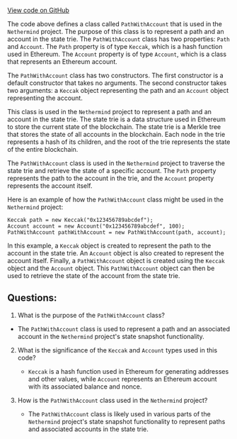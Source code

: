 [View code on GitHub](https://github.com/nethermindeth/nethermind/Nethermind.State/Snap/PathWithAccount.cs)

The code above defines a class called `PathWithAccount` that is used in the `Nethermind` project. The purpose of this class is to represent a path and an account in the state trie. The `PathWithAccount` class has two properties: `Path` and `Account`. The `Path` property is of type `Keccak`, which is a hash function used in Ethereum. The `Account` property is of type `Account`, which is a class that represents an Ethereum account.

The `PathWithAccount` class has two constructors. The first constructor is a default constructor that takes no arguments. The second constructor takes two arguments: a `Keccak` object representing the path and an `Account` object representing the account.

This class is used in the `Nethermind` project to represent a path and an account in the state trie. The state trie is a data structure used in Ethereum to store the current state of the blockchain. The state trie is a Merkle tree that stores the state of all accounts in the blockchain. Each node in the trie represents a hash of its children, and the root of the trie represents the state of the entire blockchain.

The `PathWithAccount` class is used in the `Nethermind` project to traverse the state trie and retrieve the state of a specific account. The `Path` property represents the path to the account in the trie, and the `Account` property represents the account itself.

Here is an example of how the `PathWithAccount` class might be used in the `Nethermind` project:

```
Keccak path = new Keccak("0x123456789abcdef");
Account account = new Account("0x123456789abcdef", 100);
PathWithAccount pathWithAccount = new PathWithAccount(path, account);
```

In this example, a `Keccak` object is created to represent the path to the account in the state trie. An `Account` object is also created to represent the account itself. Finally, a `PathWithAccount` object is created using the `Keccak` object and the `Account` object. This `PathWithAccount` object can then be used to retrieve the state of the account from the state trie.
## Questions: 
 1. What is the purpose of the `PathWithAccount` class?
   - The `PathWithAccount` class is used to represent a path and an associated account in the `Nethermind` project's state snapshot functionality.

2. What is the significance of the `Keccak` and `Account` types used in this code?
   - `Keccak` is a hash function used in Ethereum for generating addresses and other values, while `Account` represents an Ethereum account with its associated balance and nonce.

3. How is the `PathWithAccount` class used in the `Nethermind` project?
   - The `PathWithAccount` class is likely used in various parts of the `Nethermind` project's state snapshot functionality to represent paths and associated accounts in the state trie.